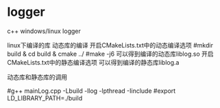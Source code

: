 # logger
c++ windows/linux logger 

linux下编译的库
动态库的编译
开启CMakeLists.txt中的动态编译选项
#mkdir build & cd build & cmake ../
#make -j6
可以得到编译的动态库liblog.so
开启CMakeLists.txt中的静态编译选项
可以得到编译的静态库liblog.a

动态库和静态库的调用

#g++ mainLog.cpp -Lbuild -llog -lpthread -Iinclude
#export LD_LIBRARY_PATH=./build


